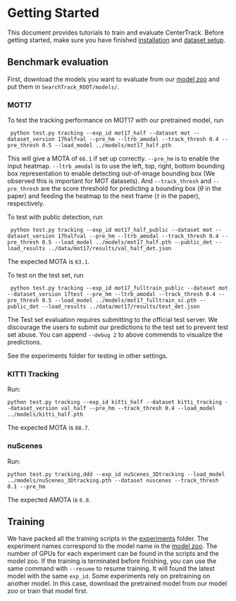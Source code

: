 # Getting Started

This document provides tutorials to train and evaluate CenterTrack. Before getting started, make sure you have finished [installation](INSTALL.md) and [dataset setup](DATA.md).

## Benchmark evaluation

First, download the models you want to evaluate from our [model zoo](MODEL_ZOO.md) and put them in `SearchTrack_ROOT/models/`. 

### MOT17

To test the tracking performance on MOT17 with our pretrained model, run

~~~
 python test.py tracking --exp_id mot17_half --dataset mot --dataset_version 17halfval --pre_hm --ltrb_amodal --track_thresh 0.4 --pre_thresh 0.5 --load_model ../models/mot17_half.pth
~~~

This will give a MOTA of `66.1` if set up correctly. `--pre_hm` is to enable the input heatmap. `--ltrb_amodal` is to use the left, top, right, bottom bounding box representation to enable detecting out-of-image bounding box (We observed this is important for MOT datasets). And `--track_thresh` and `--pre_thresh` are the score threshold for predicting a bounding box ($\theta$ in the paper) and feeding the heatmap to the next frame ($\tau$ in the paper), respectively.

To test with public detection, run

~~~
 python test.py tracking --exp_id mot17_half_public --dataset mot --dataset_version 17halfval --pre_hm --ltrb_amodal --track_thresh 0.4 --pre_thresh 0.5 --load_model ../models/mot17_half.pth --public_det --load_results ../data/mot17/results/val_half_det.json
~~~

The expected MOTA is `63.1`.

To test on the test set, run

~~~
 python test.py tracking --exp_id mot17_fulltrain_public --dataset mot --dataset_version 17test --pre_hm --ltrb_amodal --track_thresh 0.4 --pre_thresh 0.5 --load_model ../models/mot17_fulltrain_sc.pth --public_det --load_results ../data/mot17/results/test_det.json
~~~

The Test set evaluation requires submitting to the official test server.
We discourage the users to submit our predictions to the test set to prevent test set abuse.
You can append `--debug 2` to above commends to visualize the predictions.

See the experiments folder for testing in other settings.


### KITTI Tracking

Run:

~~~
python test.py tracking --exp_id kitti_half --dataset kitti_tracking --dataset_version val_half --pre_hm --track_thresh 0.4 --load_model ../models/kitti_half.pth
~~~

The expected MOTA is `88.7`.

### nuScenes

Run:

~~~
python test.py tracking,ddd --exp_id nuScenes_3Dtracking --load_model ../models/nuScenes_3Dtracking.pth --dataset nuscenes --track_thresh 0.1 --pre_hm
~~~

The expected AMOTA is `6.8`.

## Training
We have packed all the training scripts in the [experiments](../experiments) folder.
The experiment names correspond to the model name in the [model zoo](MODEL_ZOO.md).
The number of GPUs for each experiment can be found in the scripts and the model zoo.
If the training is terminated before finishing, you can use the same command with `--resume` to resume training. It will found the latest model with the same `exp_id`.
Some experiments rely on pretraining on another model. In this case, download the pretrained model from our model zoo or train that model first.